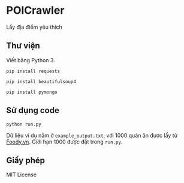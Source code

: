 # POICrawler
Lấy địa điểm yêu thích

## Thư viện

Viết bằng Python 3.

```
pip install requests
```

```
pip install beautifulsoup4
```

```
pip install pymongo
```

## Sử dụng code

```
python run.py
```

Dữ liệu ví dụ nằm ở ```example_output.txt```, với 1000 quán ăn được lấy từ [Foody.vn](http://www.foody.vn/ho-chi-minh/dia-diem). Giới hạn 1000 được đặt trong ```run.py```.

## Giấy phép

MIT License
